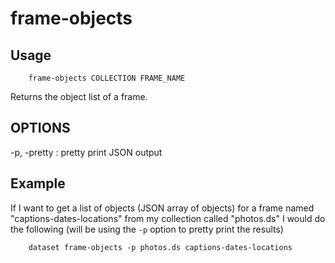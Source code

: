 frame-objects
=============

Usage
-----

```shell
    frame-objects COLLECTION FRAME_NAME
```

Returns the object list of a frame.

OPTIONS
-------

-p, -pretty
: pretty print JSON output

Example
-------

If I want to get a list of objects (JSON array of objects) 
for a frame named "captions-dates-locations" from my collection
called "photos.ds" I would do the following (will be using the
`-p` option to pretty print the results)

```shell
    dataset frame-objects -p photos.ds captions-dates-locations
```



